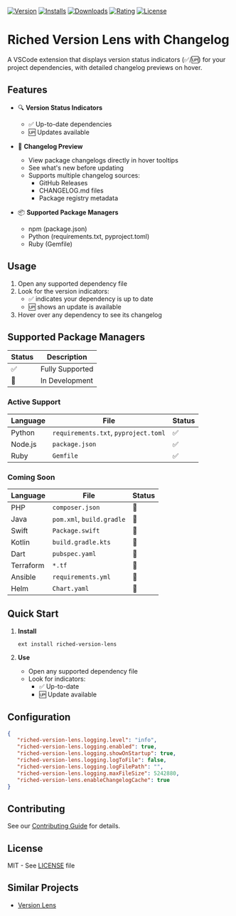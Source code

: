[![Version](https://img.shields.io/visual-studio-marketplace/v/kiwamizamurai.riched-version-lens)](https://marketplace.visualstudio.com/items?itemName=kiwamizamurai.riched-version-lens)
[![Installs](https://img.shields.io/visual-studio-marketplace/i/kiwamizamurai.riched-version-lens)](https://marketplace.visualstudio.com/items?itemName=kiwamizamurai.riched-version-lens)
[![Downloads](https://img.shields.io/visual-studio-marketplace/d/kiwamizamurai.riched-version-lens)](https://marketplace.visualstudio.com/items?itemName=kiwamizamurai.riched-version-lens)
[![Rating](https://img.shields.io/visual-studio-marketplace/r/kiwamizamurai.riched-version-lens)](https://marketplace.visualstudio.com/items?itemName=kiwamizamurai.riched-version-lens)
[![License](https://img.shields.io/github/license/kiwamizamurai/riched-version-lens)](https://github.com/kiwamizamurai/riched-version-lens/blob/main/LICENSE)


# Riched Version Lens with Changelog

A VSCode extension that displays version status indicators (✅/🆙) for your project dependencies, with detailed changelog previews on hover.

## Features

- 🔍 **Version Status Indicators**
  - ✅ Up-to-date dependencies
  - 🆙 Updates available

- 📝 **Changelog Preview**
  - View package changelogs directly in hover tooltips
  - See what's new before updating
  - Supports multiple changelog sources:
    - GitHub Releases
    - CHANGELOG.md files
    - Package registry metadata

- 📦 **Supported Package Managers**
  - npm (package.json)
  - Python (requirements.txt, pyproject.toml)
  - Ruby (Gemfile)

## Usage

1. Open any supported dependency file
2. Look for the version indicators:
   - ✅ indicates your dependency is up to date
   - 🆙 shows an update is available
3. Hover over any dependency to see its changelog

## Supported Package Managers

| Status | Description |
|--------|-------------|
| ✅ | Fully Supported |
| 🚧 | In Development |

### Active Support
| Language | File | Status |
|----------|------|--------|
| Python | `requirements.txt`, `pyproject.toml` | ✅ |
| Node.js | `package.json` | ✅ |
| Ruby | `Gemfile` | ✅ |

### Coming Soon
| Language | File | Status |
|----------|------|--------|
| PHP | `composer.json` | 🚧 |
| Java | `pom.xml`, `build.gradle` | 🚧 |
| Swift | `Package.swift` | 🚧 |
| Kotlin | `build.gradle.kts` | 🚧 |
| Dart | `pubspec.yaml` | 🚧 |
| Terraform | `*.tf` | 🚧 |
| Ansible | `requirements.yml` | 🚧 |
| Helm | `Chart.yaml` | 🚧 |

## Quick Start

1. **Install**
   ```
   ext install riched-version-lens
   ```

2. **Use**
   - Open any supported dependency file
   - Look for indicators:
     - ✅ Up-to-date
     - 🆙 Update available

## Configuration

```json
{
   "riched-version-lens.logging.level": "info",
   "riched-version-lens.logging.enabled": true,
   "riched-version-lens.logging.showOnStartup": true,
   "riched-version-lens.logging.logToFile": false,
   "riched-version-lens.logging.logFilePath": "",
   "riched-version-lens.logging.maxFileSize": 5242880,
   "riched-version-lens.enableChangelogCache": true
}
```

## Contributing

See our [Contributing Guide](CONTRIBUTING.md) for details.

## License

MIT - See [LICENSE](LICENSE) file

## Similar Projects

- [Version Lens](https://marketplace.visualstudio.com/items?itemName=pflannery.vscode-versionlens)
